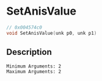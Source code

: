 # SetAnisValue
```c
// 0x004574c0
void SetAnisValue(unk p0, unk p1)
```
## Description
```
Minimum Arguments: 2
Maximum Arguments: 2
```
